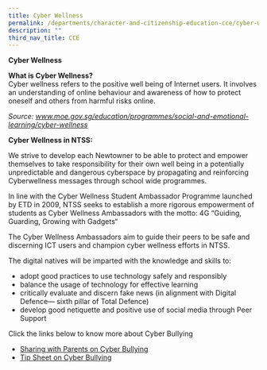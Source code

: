 ```yaml
---
title: Cyber Wellness
permalink: /departments/character-and-citizenship-education-cce/cyber-wellness/
description: ""
third_nav_title: CCE
---
```

**Cyber Wellness**

**What is Cyber Wellness?**<br>
Cyber wellness refers to the positive well being of Internet users. It involves an understanding of online behaviour and awareness of how to protect oneself and others from harmful risks online.

*Source: www.moe.gov.sg/education/programmes/social-and-emotional-learning/cyber-wellness*

**Cyber Wellness in NTSS:**

We strive to develop each Newtowner to be able to protect and empower themselves to take responsibility for their own well being in a potentially unpredictable and dangerous cyberspace by propagating and reinforcing Cyberwellness messages through school wide programmes.

In line with the Cyber Wellness Student Ambassador Programme launched by ETD in 2009, NTSS seeks to establish a more rigorous empowerment of students as Cyber Wellness Ambassadors with the motto: 4G “Guiding, Guarding, Growing with Gadgets“

The Cyber Wellness Ambassadors aim to guide their peers to be safe and discerning ICT users and champion cyber wellness efforts in NTSS.

The digital natives will be imparted with the knowledge and skills to:

* adopt good practices to use technology safely and responsibly
* balance the usage of technology for effective learning
* critically evaluate and discern fake news (in alignment with Digital Defence— sixth pillar of Total Defence)
* develop good netiquette and positive use of social media through Peer Support


Click the links below to know more about Cyber Bullying

* [Sharing with Parents on Cyber Bullying](/files/Cyber-Bullying-Slides-for-parents.pdf)
* [Tip Sheet on Cyber Bullying](/files/4-Tip-Sheet-on-Cyber-Bullying.pdf)